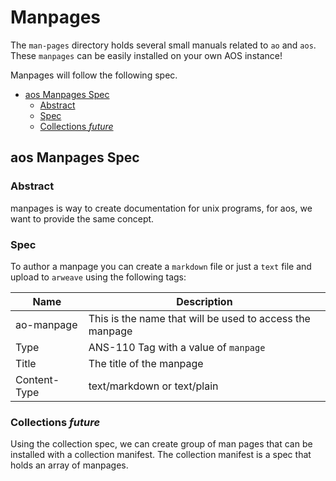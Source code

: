 # Manpages

The `man-pages` directory holds several small manuals related to `ao` and `aos`.  These `manpages` can be easily installed on your own AOS instance!

Manpages will follow the following spec.

<!-- toc -->

- [aos Manpages Spec](#aos-manpages-spec)
  - [Abstract](#abstract)
  - [Spec](#spec)
  - [Collections _future_](#collections-future-)

<!-- tocstop -->

## aos Manpages Spec

### Abstract

manpages is way to create documentation for unix programs, for aos, we want to provide the same concept. 


### Spec

To author a manpage you can create a `markdown` file or just a `text` file and upload to `arweave` using the following tags:

| Name         | Description                                              |
| ------------ | -------------------------------------------------------- |
| ao-manpage   | This is the name that will be used to access the manpage |
| Type         | ANS-110 Tag with a value of `manpage`                    |
| Title        | The title of the manpage                                 |
| Content-Type | text/markdown or text/plain                              |


### Collections _future_

Using the collection spec, we can create group of man pages that can be installed with a collection manifest. The collection manifest is a spec that holds an array of manpages.



